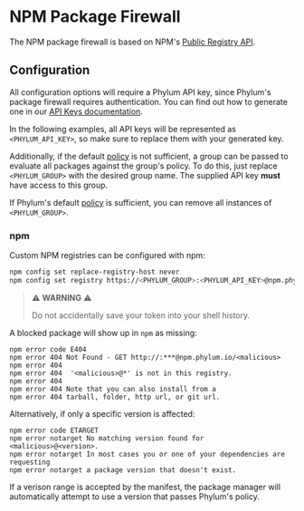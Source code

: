 # NPM Package Firewall

The NPM package firewall is based on NPM's [Public Registry API].

[Public Registry API]: https://github.com/npm/registry/blob/main/docs/REGISTRY-API.md

## Configuration

All configuration options will require a Phylum API key, since Phylum's package
firewall requires authentication. You can find out how to generate one in our
[API Keys documentation].

In the following examples, all API keys will be represented as
`<PHYLUM_API_KEY>`, so make sure to replace them with your generated key.

Additionally, if the default [policy] is not sufficient, a group can be passed
to evaluate all packages against the group's policy. To do this, just replace
`<PHYLUM_GROUP>` with the desired group name. The supplied API key **must** have
access to this group.

If Phylum's default [policy] is sufficient, you can remove all instances of
`<PHYLUM_GROUP>`.

[API Keys documentation]: ../knowledge_base/api-keys.md#generate-an-api-key
[policy]: ../knowledge_base/policy.md

### npm

Custom NPM registries can be configured with npm:

```sh
npm config set replace-registry-host never
npm config set registry https://<PHYLUM_GROUP>:<PHYLUM_API_KEY>@npm.phylum.io/
```

> ⚠️ **WARNING** ⚠️
>
> Do not accidentally save your token into your shell history.

A blocked package will show up in `npm` as missing:

```text
npm error code E404
npm error 404 Not Found - GET http://:***@npm.phylum.io/<malicious>
npm error 404
npm error 404  '<malicious>@*' is not in this registry.
npm error 404
npm error 404 Note that you can also install from a
npm error 404 tarball, folder, http url, or git url.
```

Alternatively, if only a specific version is affected:

```text
npm error code ETARGET
npm error notarget No matching version found for <malicious>@<version>.
npm error notarget In most cases you or one of your dependencies are requesting
npm error notarget a package version that doesn't exist.
```

If a verison range is accepted by the manifest, the package manager will
automatically attempt to use a version that passes Phylum's policy.
